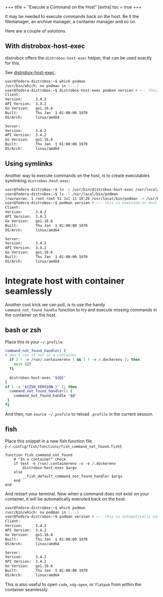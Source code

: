 +++
title = "Execute a Command on the Host"
[extra]
toc = true
+++

It may be needed to execute commands back on the host. Be it the filemanager, an
archive manager, a container manager and so on.

Here are a couple of solutions.

## With distrobox-host-exec

distrobox offers the `distrobox-host-exec` helper, that can be used exactly for this.

See [distrobox-host-exec](@/usage/distrobox-host-exec.md).

```bash
user@fedora-distrobox:~$ which podman
/usr/bin/which: no podman in [...]
user@fedora-distrobox:~$ distrobox-host-exec podman version # <-- this is executed on host.
Client:
Version:      3.4.2
API Version:  3.4.2
Go Version:   go1.16.6
Built:        Thu Jan  1 01:00:00 1970
OS/Arch:      linux/amd64

Server:
Version:      3.4.2
API Version:  3.4.2
Go Version:   go1.16.6
Built:        Thu Jan  1 01:00:00 1970
OS/Arch:      linux/amd64
```

## Using symlinks

Another way to execute commands on the host, is to create executables symlinking `distrobox-host-exec`:

```bash
user@fedora-distrobox:~$ ln -s /usr/bin/distrobox-host-exec /usr/local/bin/podman
user@fedora-distrobox:~$ ls -l /usr/local/bin/podman
lrwxrwxrwx. 1 root root 51 Jul 11 19:26 /usr/local/bin/podman -> /usr/bin/distrobox-host-exec
user@fedora-distrobox:~$ podman version # <-- this is executed on host. Equivalent to "distrobox-host-exec podman version"
Client:
Version:      3.4.2
API Version:  3.4.2
Go Version:   go1.16.6
Built:        Thu Jan  1 01:00:00 1970
OS/Arch:      linux/amd64

Server:
Version:      3.4.2
API Version:  3.4.2
Go Version:   go1.16.6
Built:        Thu Jan  1 01:00:00 1970
OS/Arch:      linux/amd64
```

# Integrate host with container seamlessly

Another cool trick we can pull, is to use the handy `command_not_found_handle` function
to try and execute missing commands in the container on the host.

## bash or zsh

Place this in your `~/.profile`:

```bash
command_not_found_handle() {
# don't run if not in a container
  if [ ! -e /run/.containerenv ] && [ ! -e /.dockerenv ]; then
    exit 127
  fi
  
  distrobox-host-exec "${@}"
}
if [ -n "${ZSH_VERSION-}" ]; then
  command_not_found_handler() {
    command_not_found_handle "$@"
 }
fi
```

And then, run `source ~/.profile` to reload `.profile` in the current session.

## fish

Place this snippet in a new fish function file (`~/.config/fish/functions/fish_command_not_found.fish`):

```fish
function fish_command_not_found
    # "In a container" check
    if test -e /run/.containerenv -o -e /.dockerenv
        distrobox-host-exec $argv
    else
        __fish_default_command_not_found_handler $argv
    end
end
```

And restart your terminal. Now when a command does not exist on your container,
it will be automatically executed back on the host:

```bash
user@fedora-distrobox:~$ which podman
/usr/bin/which: no podman in [...]
user@fedora-distrobox:~$ podman version # <-- this is automatically executed on host.
Client:
Version:      3.4.2
API Version:  3.4.2
Go Version:   go1.16.6
Built:        Thu Jan  1 01:00:00 1970
OS/Arch:      linux/amd64

Server:
Version:      3.4.2
API Version:  3.4.2
Go Version:   go1.16.6
Built:        Thu Jan  1 01:00:00 1970
OS/Arch:      linux/amd64
```

This is also useful to open `code`, `xdg-open`, or `flatpak` from within the container
seamlessly.
